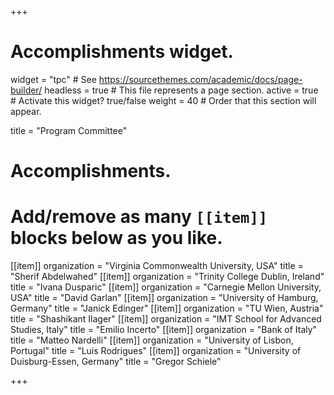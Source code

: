 +++
# Accomplishments widget.
widget = "tpc"  # See https://sourcethemes.com/academic/docs/page-builder/
headless = true  # This file represents a page section.
active = true  # Activate this widget? true/false
weight = 40  # Order that this section will appear.

title = "Program Committee"

# Accomplishments.
#   Add/remove as many `[[item]]` blocks below as you like.


[[item]]
  organization = "Virginia Commonwealth University, USA"
  title = "Sherif Abdelwahed"
[[item]]
  organization = "Trinity College Dublin, Ireland"
  title = "Ivana Dusparic"
[[item]]
  organization = "Carnegie Mellon University, USA"
  title = "David Garlan"
[[item]]
  organization = "University of Hamburg, Germany"
  title = "Janick Edinger"
[[item]]
  organization = "TU Wien, Austria"
  title = "Shashikant Ilager"
[[item]]
  organization = "IMT School for Advanced Studies, Italy"
  title = "Emilio Incerto"
[[item]]
  organization = "Bank of Italy"
  title = "Matteo Nardelli"
[[item]]
  organization = "University of Lisbon, Portugal"
  title = "Luis Rodrigues"
[[item]]
  organization = "University of Duisburg-Essen, Germany"
  title = "Gregor Schiele"

+++
